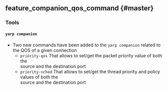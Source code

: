 feature_companion_qos_command {#master}
-----------------------------

### Tools

#### `yarp companion`

* Two new commands have been added to the `yarp companion` related to the QOS of a given connection
  * `priority-qos` That allows to set/get the packet priority value of both the<br/>source and the destination port
  * `priority-sched` That allows to set/get the thread priority and policy values of both the<br/>source and the destination port
